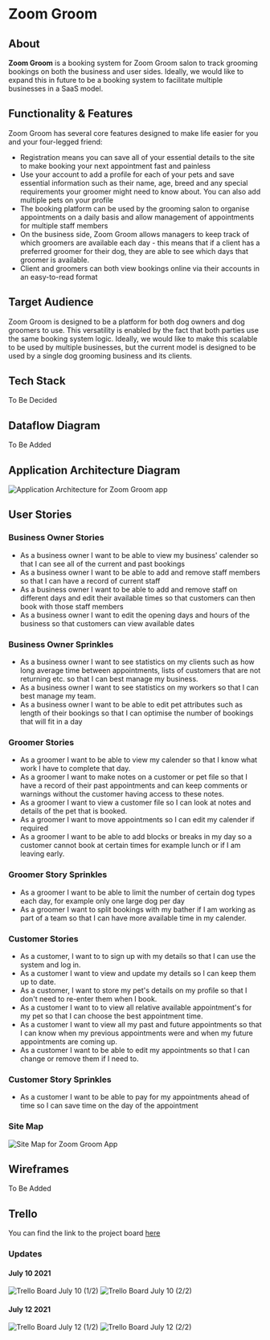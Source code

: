 # Zoom Groom

## About
**Zoom Groom** is a booking system for Zoom Groom salon to track grooming bookings on both the business and user sides. Ideally, we would like to expand this in future to be a booking system to facilitate multiple businesses in a SaaS model.

## Functionality & Features
Zoom Groom has several core features designed to make life easier for you and your four-legged friend:
- Registration means you can save all of your essential details to the site to make booking your next appointment fast and painless
- Use your account to add a profile for each of your pets and save essential information such as their name, age, breed and any special requirements your groomer might need to know about. You can also add multiple pets on your profile
- The booking platform can be used by the grooming salon to organise appointments on a daily basis and allow management of appointments for multiple staff members
- On the business side, Zoom Groom allows managers to keep track of which groomers are available each day - this means that if a client has a preferred groomer for their dog, they are able to see which days that groomer is available.
- Client and groomers can both view bookings online via their accounts in an easy-to-read format


## Target Audience
Zoom Groom is designed to be a platform for both dog owners and dog groomers to use. This versatility is enabled by the fact that both parties use the same booking system logic. Ideally, we would like to make this scalable to be used by multiple businesses, but the current model is designed to be used by a single dog grooming business and its clients.

## Tech Stack

To Be Decided

## Dataflow Diagram

To Be Added

## Application Architecture Diagram

![Application Architecture for Zoom Groom app](./docs/application-architecture.png)

## User Stories

### Business Owner Stories
- As a business owner I want to be able to view my business' calender so that I can see all of the current and past bookings
- As a business owner I want to be able to add and remove staff members so that I can have a record of current staff
- As a business owner I want to be able to add and remove staff on different days and edit their available times so that customers can then book with those staff members
- As a business owner I want to edit the opening days and hours of the business so that customers can view available dates

### Business Owner Sprinkles
- As a business owner I want to see statistics on my clients such as how long average time between appointments, lists of customers that are not returning etc. so that I can best manage my business.
- As a business owner I want to see statistics on my workers so that I can best manage my team.
- As a business owner I want to be able to edit pet attributes such as length of their bookings so that I can optimise the number of bookings that will fit in a day



### Groomer Stories
- As a groomer I want to be able to view my calender so that I know what work I have to complete that day.
- As a groomer I want to make notes on a customer or pet file so that I have a record of their past appointments and can keep comments or warnings without the customer having access to these notes.
- As a groomer I want to view a customer file so I can look at notes and details of the pet that is booked.
- As a groomer I want to move appointments so I can edit my calender if required
- As a groomer I want to be able to add blocks or breaks in my day so a customer cannot book at certain times for example lunch or if I am leaving early.

### Groomer Story Sprinkles
- As a groomer I want to be able to limit the number of certain dog types each day, for example only one large dog per day
- As a groomer I want to split bookings with my bather if I am working as part of a team so that I can have more available time in my calender.

### Customer Stories
- As a customer, I want to to sign up with my details so that I can use the system and log in.
- As a customer I want to view and update my details so I can keep them up to date.
- As a customer, I want to store my pet's details on my profile so that I don't need to re-enter them when I book.
- As a customer I want to to view all relative available appointment's for my pet so that I can choose the best appointment time.
- As a customer I want to view all my past and future appointments so that I can know when my previous appointments were and when my future appointments are coming up.
- As a customer I want to be able to edit my appointments so that I can change or remove them if I need to.

### Customer Story Sprinkles
- As a customer I want to be able to pay for my appointments ahead of time so I can save time on the day of the appointment


### Site Map
![Site Map for Zoom Groom App](./docs/sitemap.png)

## Wireframes

To Be Added

## Trello

You can find the link to the project board [here](https://trello.com/b/NAcI5WoQ/dog-grooming-app)

### Updates

#### July 10 2021
![Trello Board July 10 (1/2)](./docs/trello-july-10.png)
![Trello Board July 10 (2/2)](./docs/trello-july-10(2).png)

#### July 12 2021
![Trello Board July 12 (1/2)](./docs/trello-july-12.png)
![Trello Board July 12 (2/2)](./docs/trello-july-12(2).png)